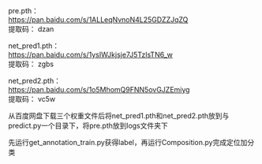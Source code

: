 pre.pth：  
https://pan.baidu.com/s/1ALLeqNvnoN4L25GDZZJqZQ   
提取码： dzan

net_pred1.pth：  
https://pan.baidu.com/s/1ysIWJkjsje7J5TzlsTN6_w   
提取码： zgbs

net_pred2.pth：  
https://pan.baidu.com/s/1o5MhomQ9FNN5ovGJZEmiyg   
提取码： vc5w

从百度网盘下载三个权重文件后将net_pred1.pth和net_pred2.pth放到与predict.py一个目录下，将pre.pth放到logs文件夹下

先运行get_annotation_train.py获得label，再运行Composition.py完成定位加分类
